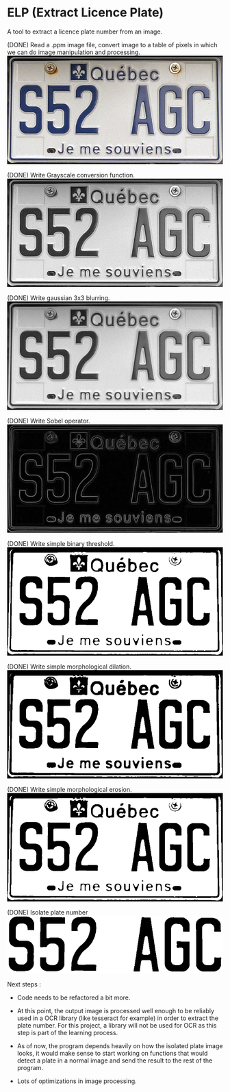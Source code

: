 # ELP (Extract Licence Plate)
A tool to extract a licence plate number from an image.


(DONE) Read a .ppm image file, convert image to a table of pixels in
which we can do image manipulation and processing.
![Initial image](./screenshots/pl.png)


(DONE) Write Grayscale conversion function.
![Grayscale image](./screenshots/plgray.png)


(DONE) Write gaussian 3x3 blurring.
![Gaussian blurred image](./screenshots/plgauss.png)


(DONE) Write Sobel operator.
![Gaussian blurred image](./screenshots/plsobel.png)


(DONE) Write simple binary threshold.
![Simple threshold](./screenshots/plthreshold.png)


(DONE) Write simple morphological dilation.
![Simple dilation](./screenshots/pldilate.png)


(DONE) Write simple morphological erosion.
![Simple dilation](./screenshots/plerode.png)


(DONE) Isolate plate number
![Simple isolation](./screenshots/plisolate.png)

Next steps :

- Code needs to be refactored a bit more.

- At this point, the output image is processed well enough to be reliably used
in a OCR library (like tesseract for example) in order to extract the plate
number. For this project, a library will not be used for OCR as this step is
part of the learning process.

- As of now, the program depends heavily on how the isolated plate image
looks, it would make sense to start working on functions that would detect a plate
in a normal image and send the result to the rest of the program.

- Lots of optimizations in image processing.
